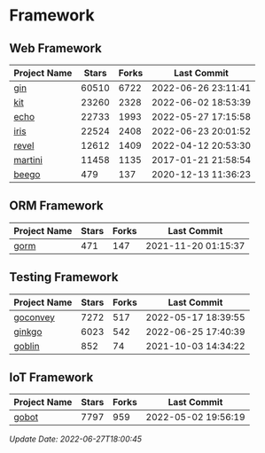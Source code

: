 # Framework

## Web Framework
| Project Name | Stars | Forks | Last Commit |
| ------------ | ----- | ----- | ----------- |
| [gin](https://github.com/gin-gonic/gin) | 60510 | 6722 | 2022-06-26 23:11:41 |
| [kit](https://github.com/go-kit/kit) | 23260 | 2328 | 2022-06-02 18:53:39 |
| [echo](https://github.com/labstack/echo) | 22733 | 1993 | 2022-05-27 17:15:58 |
| [iris](https://github.com/kataras/iris) | 22524 | 2408 | 2022-06-23 20:01:52 |
| [revel](https://github.com/revel/revel) | 12612 | 1409 | 2022-04-12 20:53:30 |
| [martini](https://github.com/go-martini/martini) | 11458 | 1135 | 2017-01-21 21:58:54 |
| [beego](https://github.com/astaxie/beego) | 479 | 137 | 2020-12-13 11:36:23 |

## ORM Framework
| Project Name | Stars | Forks | Last Commit |
| ------------ | ----- | ----- | ----------- |
| [gorm](https://github.com/jinzhu/gorm) | 471 | 147 | 2021-11-20 01:15:37 |

## Testing Framework
| Project Name | Stars | Forks | Last Commit |
| ------------ | ----- | ----- | ----------- |
| [goconvey](https://github.com/smartystreets/goconvey) | 7272 | 517 | 2022-05-17 18:39:55 |
| [ginkgo](https://github.com/onsi/ginkgo) | 6023 | 542 | 2022-06-25 17:40:39 |
| [goblin](https://github.com/franela/goblin) | 852 | 74 | 2021-10-03 14:34:22 |

## IoT Framework
| Project Name | Stars | Forks | Last Commit |
| ------------ | ----- | ----- | ----------- |
| [gobot](https://github.com/hybridgroup/gobot) | 7797 | 959 | 2022-05-02 19:56:19 |

*Update Date: 2022-06-27T18:00:45*